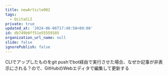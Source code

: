 ```yaml
---
title: newArticle002
tags:
  - QiitaCLI
private: true
updated_at: '2024-06-06T17:40:58+09:00'
id: db749b0ff51e55559105
organization_url_name: null
slide: false
ignorePublish: false
---
```


CLIでアップしたものをgit pushでbot経由で実行させた場合、なぜか記事が非表示にされる？ので、GitHubのWebエディタで編集して更新する
